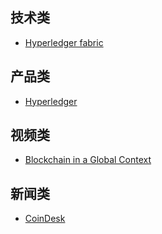 ## 技术类
* [Hyperledger fabric](https://gerrit.hyperledger.org)

## 产品类
* [Hyperledger](https://www.hyperledger.org/)

## 视频类
* [Blockchain in a Global Context](https://coindesk.wistia.com/medias/rtitd3kev2)

## 新闻类
* [CoinDesk](http://www.coindesk.com/)
